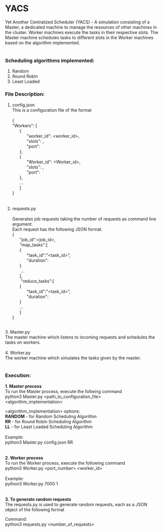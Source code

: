 # YACS
Yet Another Centralized Scheduler (YACS) - 
A simulation consisting of a Master, a dedicated machine to manage the resources of other machines in the cluster. Worker machines execute the tasks in their respective slots. The Master machine schedules tasks to different slots in the Worker machines based on the algorithm implemented.
<br>
<br>
### **Scheduling algorithms implemented:** <br>
1. Random <br>
2. Round Robin <br>
3. Least Loaded <br>

### **File Description:** <br> 
1. config.json <br>
     This is a configuration file of the format <br><br>
     { <br>
          "Workers": [<br>
          &nbsp;&nbsp;&nbsp;&nbsp;&nbsp;&nbsp;{<br>
               &nbsp;&nbsp;&nbsp;&nbsp;&nbsp;&nbsp;&nbsp;&nbsp;&nbsp;&nbsp;&nbsp;&nbsp;"worker_id": <worker_id>,<br>
               &nbsp;&nbsp;&nbsp;&nbsp;&nbsp;&nbsp;&nbsp;&nbsp;&nbsp;&nbsp;&nbsp;&nbsp;"slots": <number of slots>,<br>
               &nbsp;&nbsp;&nbsp;&nbsp;&nbsp;&nbsp;&nbsp;&nbsp;&nbsp;&nbsp;&nbsp;&nbsp;"port": <port number><br>
          &nbsp;&nbsp;&nbsp;&nbsp;&nbsp;&nbsp;},<br>
          &nbsp;&nbsp;&nbsp;&nbsp;&nbsp;&nbsp;{<br>
               &nbsp;&nbsp;&nbsp;&nbsp;&nbsp;&nbsp;&nbsp;&nbsp;&nbsp;&nbsp;&nbsp;&nbsp;"Worker_id": <Worker_id>,<br>
               &nbsp;&nbsp;&nbsp;&nbsp;&nbsp;&nbsp;&nbsp;&nbsp;&nbsp;&nbsp;&nbsp;&nbsp;"slots": <number of slots>,<br>
               &nbsp;&nbsp;&nbsp;&nbsp;&nbsp;&nbsp;&nbsp;&nbsp;&nbsp;&nbsp;&nbsp;&nbsp;"port": <port number><br>
           &nbsp;&nbsp;&nbsp;&nbsp;&nbsp;&nbsp;},<br>
          &nbsp;&nbsp;&nbsp;&nbsp;&nbsp;&nbsp;…<br>
          &nbsp;&nbsp;&nbsp;&nbsp;&nbsp;&nbsp;]<br>
     }<br>
<br><br>
 2. requests.py  <br><br>
     Generates job requests taking the number of requests as command line argument. <br>
     Each request has the following JSON format.<br>
     {<br>
          &nbsp;&nbsp;&nbsp;&nbsp;&nbsp;&nbsp;"job_id":<job_id>,<br>
           &nbsp;&nbsp;&nbsp;&nbsp;&nbsp;&nbsp;"map_tasks":[<br>
          &nbsp;&nbsp;&nbsp;&nbsp;&nbsp;&nbsp;{<br>
               &nbsp;&nbsp;&nbsp;&nbsp;&nbsp;&nbsp;&nbsp;&nbsp;&nbsp;&nbsp;&nbsp;&nbsp;"task_id":"<task_id>",<br>
               &nbsp;&nbsp;&nbsp;&nbsp;&nbsp;&nbsp;&nbsp;&nbsp;&nbsp;&nbsp;&nbsp;&nbsp;"duration":<in seconds><br>
          &nbsp;&nbsp;&nbsp;&nbsp;&nbsp;&nbsp;}<br>
         &nbsp;&nbsp;&nbsp;&nbsp;&nbsp;&nbsp; ...<br>
          &nbsp;&nbsp;&nbsp;&nbsp;&nbsp;&nbsp;],<br>
          &nbsp;&nbsp;&nbsp;&nbsp;&nbsp;&nbsp; "reduce_tasks":[<br>
          &nbsp;&nbsp;&nbsp;&nbsp;&nbsp;&nbsp;{ <br>
                &nbsp;&nbsp;&nbsp;&nbsp;&nbsp;&nbsp;&nbsp;&nbsp;&nbsp;&nbsp;&nbsp;&nbsp;"task_id":"<task_id>",<br>
               &nbsp;&nbsp;&nbsp;&nbsp;&nbsp;&nbsp;&nbsp;&nbsp;&nbsp;&nbsp;&nbsp;&nbsp;"duration":<in seconds><br>
           &nbsp;&nbsp;&nbsp;&nbsp;&nbsp;&nbsp;}<br>
          &nbsp;&nbsp;&nbsp;&nbsp;&nbsp;&nbsp;...<br>
          &nbsp;&nbsp;&nbsp;&nbsp;&nbsp;&nbsp;]<br>
      }<br>
  <br>
 3. Master.py <br>
     The master machine which listens to incoming requests and schedules the tasks on workers.<br>
<br>
 4. Worker.py <br>
     The worker machine which simulates the tasks given by the master.<br>
<br>


### Execution: <br>
**1. Master process** <br>
     To run the Master process, execute the follwing command<br>
     python3 Master.py <path_to_configuration_file> <algorithm_implementation> <br>

  <algorithm_implementation> options: <br>
  **RANDOM** - for Random Scheduling Algorithm <br>
  **RR** - for Round Robin Scheduling Algorithm <br>
  **LL** - for Least Loaded Scheduling Algorithm <br>
  <br>
  Example: <br>
  python3 Master.py config.json RR <br>
  <br><br>
**2. Worker process** <br>
  To run the Worker process, execute the following command <br>
  python3 Worker.py <port_number> <worker_id> <br>
  <br>
  Example: <br>
  python3 Worker.py 7000 1 <br>
  <br><br>
**3. To generate random requests <br>**
  The requests.py is used to generate random requests, each as a JSON object of the following format <br>
  
  Command:<br>
  python3 requests.py <number_of_requests><br>
  


